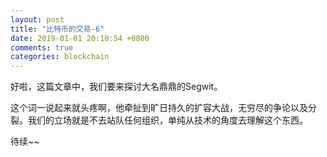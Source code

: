 ```yaml
---
layout: post
title: "比特币的交易-6"
date: 2019-01-01 20:10:54 +0800
comments: true
categories: blockchain
---
```


好啦，这篇文章中，我们要来探讨大名鼎鼎的Segwit。

这个词一说起来就头疼啊，他牵扯到旷日持久的扩容大战，无穷尽的争论以及分裂。我们的立场就是不去站队任何组织，单纯从技术的角度去理解这个东西。

<!-- more -->

待续~~
